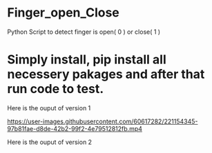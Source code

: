 # Finger_open_Close
Python Script to detect finger is open( 0 ) or close( 1 )
<h1> Simply install, pip install all necessery pakages and after that run code to test.</h1>

Here is the ouput of version 1



https://user-images.githubusercontent.com/60617282/221154345-97b81fae-d8de-42b2-99f2-4e79512812fb.mp4


Here is the ouput of version 2
